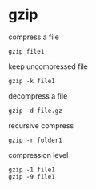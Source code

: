 # gzip

compress a file

```text
gzip file1
```

keep uncompressed file

```text
gzip -k file1
```

decompress a file

```text
gzip -d file.gz
```

recursive compress

```text
gzip -r folder1
```

compression level

```text
gzip -1 file1
gzip -9 file1
```

